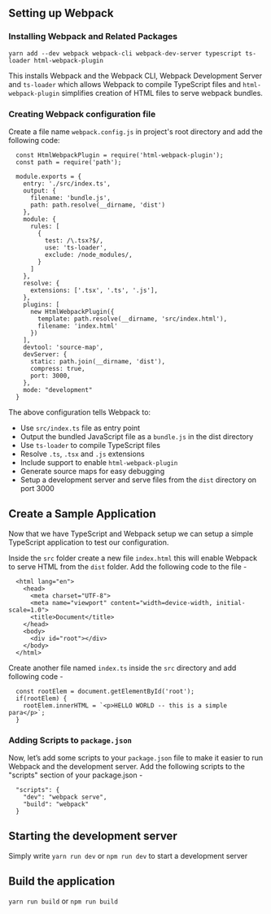 ## Setting up Webpack

### Installing Webpack and Related Packages

`yarn add --dev webpack webpack-cli webpack-dev-server typescript ts-loader html-webpack-plugin`

This installs Webpack and the Webpack CLI, Webpack Development Server and `ts-loader` which allows Webpack to compile TypeScript files and `html-webpack-plugin` simplifies creation of HTML files to serve webpack bundles.

### Creating Webpack configuration file

Create a file name `webpack.config.js` in project's root directory and add the following code:

```
  const HtmlWebpackPlugin = require('html-webpack-plugin');
  const path = require('path');

  module.exports = {
    entry: './src/index.ts',
    output: {
      filename: 'bundle.js',
      path: path.resolve(__dirname, 'dist')
    },
    module: {
      rules: [
        {
          test: /\.tsx?$/,
          use: 'ts-loader',
          exclude: /node_modules/,
        }
      ]
    },
    resolve: {
      extensions: ['.tsx', '.ts', '.js'],
    },
    plugins: [
      new HtmlWebpackPlugin({
        template: path.resolve(__dirname, 'src/index.html'),
        filename: 'index.html'
      })
    ],
    devtool: 'source-map',
    devServer: {
      static: path.join(__dirname, 'dist'),
      compress: true,
      port: 3000,
    },
    mode: "development"
  }
```

The above configuration tells Webpack to:

- Use `src/index.ts` file as entry point
- Output the bundled JavaScript file as a `bundle.js` in the dist directory
- Use `ts-loader` to compile TypeScript files
- Resolve `.ts`, `.tsx` and `.js` extensions
- Include support to enable `html-webpack-plugin`
- Generate source maps for easy debugging
- Setup a development server and serve files from the `dist` directory on port 3000



## Create a Sample Application

Now that we have TypeScript and Webpack setup we can setup a simple TypeScript application to test our configuration.

Inside the `src` folder create a new file `index.html` this will enable Webpack to serve HTML from the `dist` folder. Add the following code to the file - 

```
  <html lang="en">
    <head>
      <meta charset="UTF-8">
      <meta name="viewport" content="width=device-width, initial-scale=1.0">
      <title>Document</title>
    </head>
    <body>
      <div id="root"></div>
    </body>
  </html>
```

Create another file named `index.ts` inside the `src` directory and add following code - 

```
  const rootElem = document.getElementById('root');
  if(rootElem) {
    rootElem.innerHTML = `<p>HELLO WORLD -- this is a simple para</p>`;
  }
```


### Adding Scripts to `package.json`

Now, let’s add some scripts to your `package.json` file to make it easier to run Webpack and the development server. Add the following scripts to the "scripts" section of your package.json - 

```
  "scripts": {
    "dev": "webpack serve",
    "build": "webpack"
  }
```

## Starting the development server

Simply write `yarn run dev` or `npm run dev` to start a development server

## Build the application

`yarn run build` or `npm run build`
